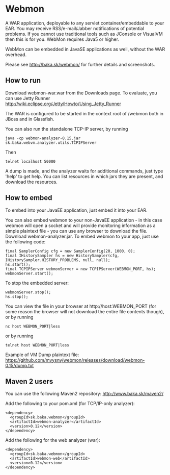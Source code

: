 # Webmon

A WAR application, deployable to any servlet container/embeddable to your EAR. You may receive RSS/e-mail/Jabber notifications of potential problems. If you cannot use traditional tools such as JConsole or VisualVM then this is for you. WebMon requires Java5 or higher.

WebMon can be embedded in JavaSE applications as well, without the WAR overhead.

Please see http://baka.sk/webmon/ for further details and screenshots.

## How to run

Download webmon-war.war from the Downloads page. To evaluate, you can use Jetty Runner http://wiki.eclipse.org/Jetty/Howto/Using_Jetty_Runner

The WAR is configured to be started in the context root of /webmon both in JBoss and in Glassfish.

You can also run the standalone TCP-IP server, by running

```
java -cp webmon-analyzer-0.15.jar sk.baka.webvm.analyzer.utils.TCPIPServer
```

Then

```
telnet localhost 50000
```

A dump is made, and the analyzer waits for additional commands, just type 'help' to get help. You can list resources in which jars they are present, and download the resources.


## How to embed

To embed into your JavaEE application, just embed it into your EAR.

You can also embed webmon to your non-JavaEE application - in this case webmon will open a socket and will provide monitoring information as a simple plaintext file - you can use any browser to download the file. Download webmon-analyzer.jar. To embed webmon to your app, just use the following code:

```
final SamplerConfig cfg = new SamplerConfig(20, 1000, 0);
final IHistorySampler hs = new HistorySampler(cfg, IHistorySampler.HISTORY_PROBLEMS, null, null);
hs.start();
final TCPIPServer webmonServer = new TCPIPServer(WEBMON_PORT, hs);
webmonServer.start();
```

To stop the embedded server:

```
webmonServer.stop();
hs.stop();
```

You can view the file in your browser at http://host:WEBMON_PORT (for some reason the browser will not download the entire file contents though), or by running

```
nc host WEBMON_PORT|less
```

or by running

```
telnet host WEBMON_PORT|less
```

Example of VM Dump plaintext file: https://github.com/mvysny/webmon/releases/download/webmon-0.15/dump.txt

## Maven 2 users

You can use the following Maven2 repository: http://www.baka.sk/maven2/

Add the following to your pom.xml (for TCP/IP-only analyzer):

```
<dependency>
  <groupId>sk.baka.webmon</groupId>
  <artifactId>webmon-analyzer</artifactId>
  <version>0.12</version>
</dependency>
```

Add the following for the web analyzer (war):

```
<dependency>
  <groupId>sk.baka.webmon</groupId>
  <artifactId>webmon-web</artifactId>
  <version>0.12</version>
</dependency>
```

